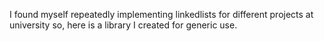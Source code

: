 I found myself repeatedly implementing linkedlists for different projects
at university so, here is a library I created for generic use.

